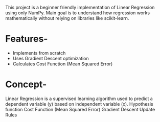 This project is a beginner friendly implementation of Linear Regression using only NumPy.
Main goal is to understand how regression works mathematically without relying on libraries  like scikit-learn.

# Features-
- Implements from scratch
- Uses Gradient Descent optimization
- Calculates Cost Function (Mean Squared Error)

 # Concept-
Linear Regression is a supervised learning algorithm used to predict a dependent variable (y) based on independent variable (x).
Hypothesis function
Cost Function (Mean Squared Error)
Gradient Descent Update Rules
